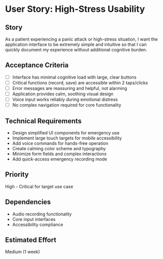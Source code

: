# User Story: High-Stress Usability

## Story
As a patient experiencing a panic attack or high-stress situation, I want the application interface to be extremely simple and intuitive so that I can quickly document my experience without additional cognitive burden.

## Acceptance Criteria
- [ ] Interface has minimal cognitive load with large, clear buttons
- [ ] Critical functions (record, save) are accessible within 2 taps/clicks
- [ ] Error messages are reassuring and helpful, not alarming
- [ ] Application provides calm, soothing visual design
- [ ] Voice input works reliably during emotional distress
- [ ] No complex navigation required for core functionality

## Technical Requirements
- Design simplified UI components for emergency use
- Implement large touch targets for mobile accessibility
- Add voice commands for hands-free operation
- Create calming color scheme and typography
- Minimize form fields and complex interactions
- Add quick-access emergency recording mode

## Priority
High - Critical for target use case

## Dependencies
- Audio recording functionality
- Core input interfaces
- Accessibility compliance

## Estimated Effort
Medium (1 week)